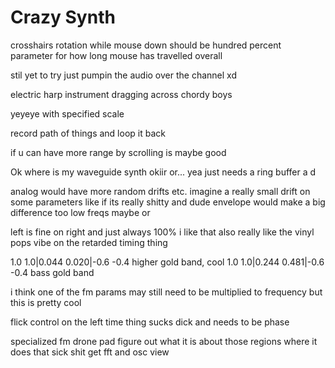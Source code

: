 # Crazy Synth

crosshairs rotation while mouse down should be hundred percent
parameter for how long mouse has travelled overall

stil yet to try just pumpin the audio over the channel xd


electric harp instrument dragging across chordy boys

yeyeye with specified scale


record path of things and loop it back

if u can have more range by scrolling is maybe good



Ok where is my waveguide synth
okiir or...
yea just needs a ring buffer a d

analog would have more random drifts etc.
imagine a really small drift on some parameters like if its really shitty
and dude envelope would make a big difference too
low freqs maybe or

left is fine on right and just always 100% i like that
also really like the vinyl pops vibe on the retarded timing thing

1.0 1.0|0.044 0.020|-0.6 -0.4 higher gold band, cool
1.0 1.0|0.244 0.481|-0.6 -0.4 bass gold band

i think one of the fm params may still need to be multiplied to frequency but this is pretty cool

flick control on the left
time thing sucks dick and needs to be phase

specialized fm drone pad
figure out what it is about those regions where it does that sick shit
get fft and osc view